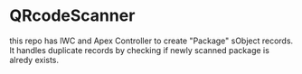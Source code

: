 # QRcodeScanner
this repo has lWC and Apex Controller to create "Package" sObject records. It handles duplicate records by checking if newly scanned package is alredy exists.
